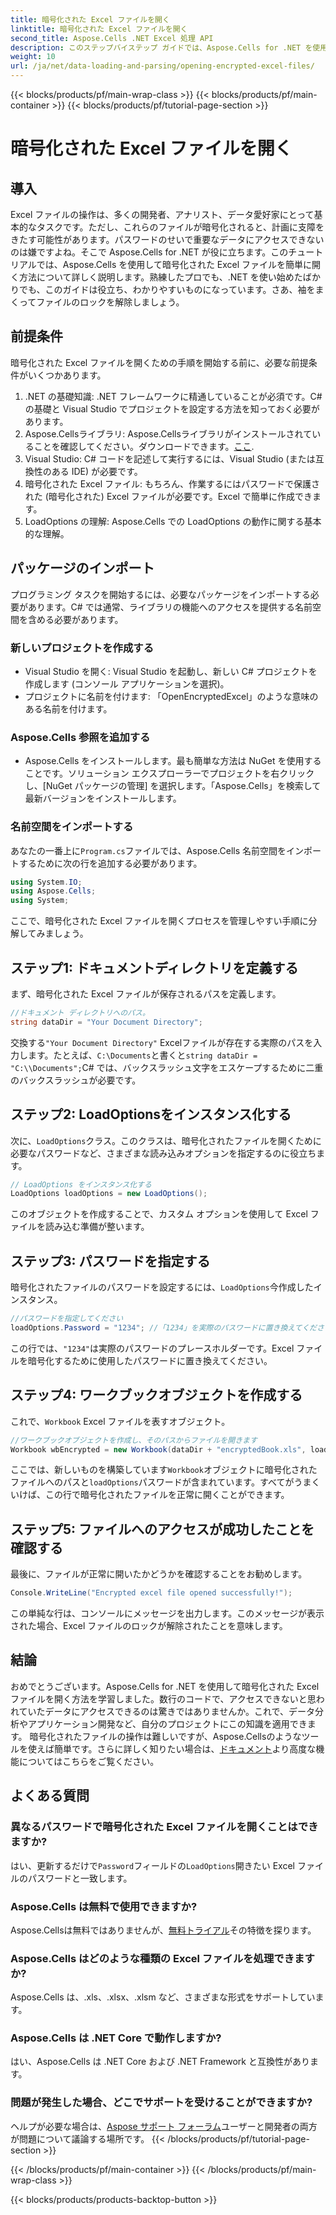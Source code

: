 ```yaml
---
title: 暗号化された Excel ファイルを開く
linktitle: 暗号化された Excel ファイルを開く
second_title: Aspose.Cells .NET Excel 処理 API
description: このステップバイステップ ガイドでは、Aspose.Cells for .NET を使用して暗号化された Excel ファイルを開く方法を説明します。データのロックを解除します。
weight: 10
url: /ja/net/data-loading-and-parsing/opening-encrypted-excel-files/
---
```


{{< blocks/products/pf/main-wrap-class >}}
{{< blocks/products/pf/main-container >}}
{{< blocks/products/pf/tutorial-page-section >}}

# 暗号化された Excel ファイルを開く

## 導入
Excel ファイルの操作は、多くの開発者、アナリスト、データ愛好家にとって基本的なタスクです。ただし、これらのファイルが暗号化されると、計画に支障をきたす可能性があります。パスワードのせいで重要なデータにアクセスできないのは嫌ですよね。そこで Aspose.Cells for .NET が役に立ちます。このチュートリアルでは、Aspose.Cells を使用して暗号化された Excel ファイルを簡単に開く方法について詳しく説明します。熟練したプロでも、.NET を使い始めたばかりでも、このガイドは役立ち、わかりやすいものになっています。さあ、袖をまくってファイルのロックを解除しましょう。
## 前提条件
暗号化された Excel ファイルを開くための手順を開始する前に、必要な前提条件がいくつかあります。
1. .NET の基礎知識: .NET フレームワークに精通していることが必須です。C# の基礎と Visual Studio でプロジェクトを設定する方法を知っておく必要があります。
2.  Aspose.Cellsライブラリ: Aspose.Cellsライブラリがインストールされていることを確認してください。ダウンロードできます。[ここ](https://releases.aspose.com/cells/net/).
3. Visual Studio: C# コードを記述して実行するには、Visual Studio (または互換性のある IDE) が必要です。
4. 暗号化された Excel ファイル: もちろん、作業するにはパスワードで保護された (暗号化された) Excel ファイルが必要です。Excel で簡単に作成できます。
5. LoadOptions の理解: Aspose.Cells での LoadOptions の動作に関する基本的な理解。
## パッケージのインポート
プログラミング タスクを開始するには、必要なパッケージをインポートする必要があります。C# では通常、ライブラリの機能へのアクセスを提供する名前空間を含める必要があります。
### 新しいプロジェクトを作成する
- Visual Studio を開く: Visual Studio を起動し、新しい C# プロジェクトを作成します (コンソール アプリケーションを選択)。
- プロジェクトに名前を付けます: 「OpenEncryptedExcel」のような意味のある名前を付けます。
### Aspose.Cells 参照を追加する
- Aspose.Cells をインストールします。最も簡単な方法は NuGet を使用することです。ソリューション エクスプローラーでプロジェクトを右クリックし、[NuGet パッケージの管理] を選択します。「Aspose.Cells」を検索して最新バージョンをインストールします。
### 名前空間をインポートする
あなたの一番上に`Program.cs`ファイルでは、Aspose.Cells 名前空間をインポートするために次の行を追加する必要があります。
```csharp
using System.IO;
using Aspose.Cells;
using System;
```
ここで、暗号化された Excel ファイルを開くプロセスを管理しやすい手順に分解してみましょう。 
## ステップ1: ドキュメントディレクトリを定義する
まず、暗号化された Excel ファイルが保存されるパスを定義します。 
```csharp
//ドキュメント ディレクトリへのパス。
string dataDir = "Your Document Directory";
```
交換する`"Your Document Directory"` Excelファイルが存在する実際のパスを入力します。たとえば、`C:\Documents`と書くと`string dataDir = "C:\\Documents";`C# では、バックスラッシュ文字をエスケープするために二重のバックスラッシュが必要です。
## ステップ2: LoadOptionsをインスタンス化する
次に、`LoadOptions`クラス。このクラスは、暗号化されたファイルを開くために必要なパスワードなど、さまざまな読み込みオプションを指定するのに役立ちます。
```csharp
// LoadOptions をインスタンス化する
LoadOptions loadOptions = new LoadOptions();
```
このオブジェクトを作成することで、カスタム オプションを使用して Excel ファイルを読み込む準備が整います。
## ステップ3: パスワードを指定する
暗号化されたファイルのパスワードを設定するには、`LoadOptions`今作成したインスタンス。
```csharp
//パスワードを指定してください
loadOptions.Password = "1234"; //「1234」を実際のパスワードに置き換えてください
```
この行では、`"1234"`は実際のパスワードのプレースホルダーです。Excel ファイルを暗号化するために使用したパスワードに置き換えてください。
## ステップ4: ワークブックオブジェクトを作成する
これで、`Workbook` Excel ファイルを表すオブジェクト。
```csharp
//ワークブックオブジェクトを作成し、そのパスからファイルを開きます
Workbook wbEncrypted = new Workbook(dataDir + "encryptedBook.xls", loadOptions);
```
ここでは、新しいものを構築しています`Workbook`オブジェクトに暗号化されたファイルへのパスと`loadOptions`パスワードが含まれています。すべてがうまくいけば、この行で暗号化されたファイルを正常に開くことができます。
## ステップ5: ファイルへのアクセスが成功したことを確認する
最後に、ファイルが正常に開いたかどうかを確認することをお勧めします。 
```csharp
Console.WriteLine("Encrypted excel file opened successfully!");
```
この単純な行は、コンソールにメッセージを出力します。このメッセージが表示された場合、Excel ファイルのロックが解除されたことを意味します。
## 結論
おめでとうございます。Aspose.Cells for .NET を使用して暗号化された Excel ファイルを開く方法を学習しました。数行のコードで、アクセスできないと思われていたデータにアクセスできるのは驚きではありませんか。これで、データ分析やアプリケーション開発など、自分のプロジェクトにこの知識を適用できます。 
暗号化されたファイルの操作は難しいですが、Aspose.Cellsのようなツールを使えば簡単です。さらに詳しく知りたい場合は、[ドキュメント](https://reference.aspose.com/cells/net/)より高度な機能についてはこちらをご覧ください。
## よくある質問
### 異なるパスワードで暗号化された Excel ファイルを開くことはできますか?
はい、更新するだけで`Password`フィールドの`LoadOptions`開きたい Excel ファイルのパスワードと一致します。
### Aspose.Cells は無料で使用できますか?
 Aspose.Cellsは無料ではありませんが、[無料トライアル](https://releases.aspose.com/)その特徴を探ります。
### Aspose.Cells はどのような種類の Excel ファイルを処理できますか?
Aspose.Cells は、.xls、.xlsx、.xlsm など、さまざまな形式をサポートしています。
### Aspose.Cells は .NET Core で動作しますか?
はい、Aspose.Cells は .NET Core および .NET Framework と互換性があります。
### 問題が発生した場合、どこでサポートを受けることができますか?
ヘルプが必要な場合は、[Aspose サポート フォーラム](https://forum.aspose.com/c/cells/9)ユーザーと開発者の両方が問題について議論する場所です。
{{< /blocks/products/pf/tutorial-page-section >}}

{{< /blocks/products/pf/main-container >}}
{{< /blocks/products/pf/main-wrap-class >}}

{{< blocks/products/products-backtop-button >}}
